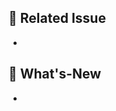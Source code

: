 ## 📌  Related Issue
<!-- 관련 이슈를 설명해주세요. -->
- 

## 📝  What's-New
<!-- 한 일들을 적어주세요. -->
- <!-- What's-New -->

